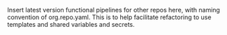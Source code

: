 Insert latest version functional pipelines for other repos here, with naming convention of org.repo.yaml. This is to help facilitate refactoring to use templates and shared variables and secrets.
